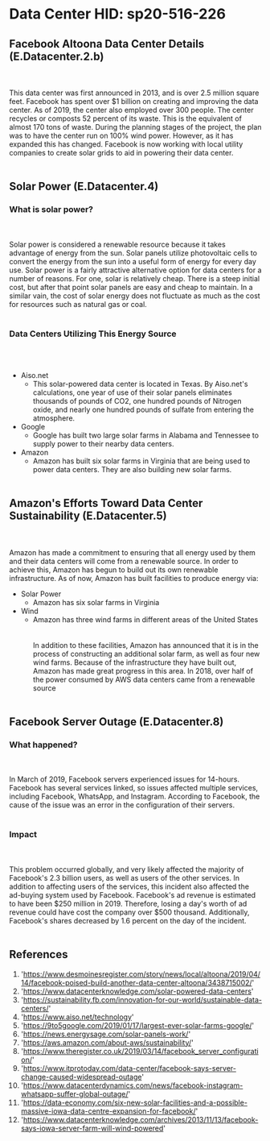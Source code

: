 # Data Center HID: sp20-516-226

## Facebook Altoona Data Center Details (E.Datacenter.2.b)
<br></br>This data center was first announced in 2013, and is over 2.5 million square feet. Facebook has 
spent over $1 billion on creating and improving the data center. As of 2019, the center also employed over 300 people. The 
center recycles or composts 52 percent of its waste. This is the equivalent of almost 170 tons of waste. During the planning 
stages of the project, the plan was to have the center run on 100% wind power. However, as it has expanded this has changed.
Facebook is now working with local utility companies to create solar grids to aid in powering their data center.
<br></br>

## Solar Power (E.Datacenter.4)
### What is solar power?
<br></br>
Solar power is considered a renewable resource because it takes advantage of energy from the sun. Solar panels utilize 
 photovoltaic cells to convert the energy from the sun into a useful form of energy for every day use. 
 Solar power is a fairly attractive alternative option for data centers for a number of reasons. For one, solar is relatively
  cheap. There is a steep initial cost, but after that point solar panels are easy and cheap to maintain. In a similar vain,
   the cost of solar energy does not fluctuate as much as the cost for resources such as natural gas or coal.
 <br></br>
 ### Data Centers Utilizing This Energy Source
 <br></br>
 * Aiso.net
    * This solar-powered data center is located in Texas. By Aiso.net's calculations, one year of use of their solar panels 
    eliminates thousands of pounds of CO2, one hundred pounds of Nitrogen oxide, and nearly one hundred pounds of sulfate 
    from entering the atmosphere.
 * Google
    * Google has built two large solar farms in Alabama and Tennessee to supply power to their nearby data centers. 
 * Amazon
    * Amazon has built six solar farms in Virginia that are being used to power data centers. They are also building new 
    solar farms. 
 <br></br>
## Amazon's Efforts Toward Data Center Sustainability (E.Datacenter.5)
<br></br>
Amazon has made a commitment to ensuring that all energy used by them and their data centers will come from a renewable 
source. In order to achieve this, Amazon has begun to build out its own renewable infrastructure. As of now, Amazon has
built facilities to produce energy via:
* Solar Power
    * Amazon has six solar farms in Virginia
* Wind
    * Amazon has three wind farms in different areas of the United States
<br></br>    
In addition to these facilities, Amazon has announced that it is in the process of constructing an additional solar farm,
as well as four new wind farms. Because of the infrastructure they have built out, Amazon has made great progress in this
area. In 2018, over half of the power consumed by AWS data centers came from a renewable source
<br></br>

## Facebook Server Outage (E.Datacenter.8)
### What happened?
<br></br>
In March of 2019, Facebook servers experienced issues for 14-hours. Facebook has several services linked, so issues
affected multiple services, including Facebook, WhatsApp, and Instagram. 
According to Facebook, the cause of the issue was an error in the configuration of their servers.
<br></br>
### Impact
<br></br>
This problem occurred globally, and very likely
affected the majority of Facebook's 2.3 billion users, as well as users of the other services. In addition to affecting 
users of the services, this incident also affected the ad-buying system used by Facebook. Facebook's ad revenue is estimated
to have been $250 million in 2019. Therefore, losing a day's worth of ad revenue could have cost the company over $500 thousand.
Additionally, Facebook's shares decreased by 1.6 percent on the day of the incident.
<br></br>
## References
1. '<https://www.desmoinesregister.com/story/news/local/altoona/2019/04/14/facebook-poised-build-another-data-center-altoona/3438715002/>'
1. '<https://www.datacenterknowledge.com/solar-powered-data-centers>'
1. '<https://sustainability.fb.com/innovation-for-our-world/sustainable-data-centers/>'
1. '<https://www.aiso.net/technology>'
1. '<https://9to5google.com/2019/01/17/largest-ever-solar-farms-google/>'
1. '<https://news.energysage.com/solar-panels-work/>'
1. '<https://aws.amazon.com/about-aws/sustainability/>'
1. '<https://www.theregister.co.uk/2019/03/14/facebook_server_configuration/>'
1. '<https://www.itprotoday.com/data-center/facebook-says-server-change-caused-widespread-outage>'
1. '<https://www.datacenterdynamics.com/news/facebook-instagram-whatsapp-suffer-global-outage/>'
1. '<https://data-economy.com/six-new-solar-facilities-and-a-possible-massive-iowa-data-centre-expansion-for-facebook/>'
1. '<https://www.datacenterknowledge.com/archives/2013/11/13/facebook-says-iowa-server-farm-will-wind-powered>'
